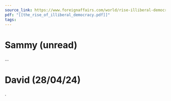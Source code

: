 ```yaml
---
source_link: https://www.foreignaffairs.com/world/rise-illiberal-democracy
pdf: "[[the_rise_of_illiberal_democracy.pdf]]"
tags:
---
```

# Sammy (unread)

...

# David (28/04/24)

.